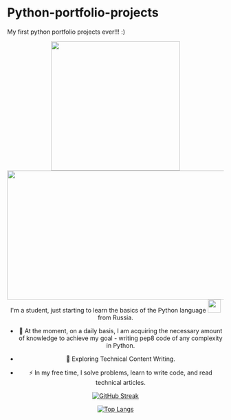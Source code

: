 # Python-portfolio-projects
My first python portfolio projects ever!!! :)
<div id="header" align="center">
  <img src=https://i.giphy.com/media/v1.Y2lkPTc5MGI3NjExeDF6d3E3dnRzejU3dTFqbHg2djAyZzZxb2kzbG50MjFidHIxdno1aCZlcD12MV9pbnRlcm5hbF9naWZfYnlfaWQmY3Q9Zw/coxQHKASG60HrHtvkt/giphy.gif width="300"/>
</div>

  <div align="center">
  <img src="https://media.giphy.com/media/dWesBcTLavkZuG35MI/giphy.gif" width="600" height="300"/>
</div>

  <div align="center">
  I'm a student, just starting to learn the basics of the Python language <img src="https://media.giphy.com/media/WUlplcMpOCEmTGBtBW/giphy.gif" width="30"> from Russia.
</div>

  <div align="center">
    
  - :telescope: At the moment, on a daily basis, I am acquiring the necessary amount of knowledge to achieve my goal - writing pep8 code of any complexity in Python.

  - :seedling: Exploring Technical Content Writing.

  - :zap: In my free time, I solve problems, learn to write code, and read technical articles.
    
</div>  

  <div align="center">
    
  [![GitHub Streak](http://github-readme-streak-stats.herokuapp.com?user=2024cooleugene2024&theme=dark&background=000000)](https://git.io/streak-stats)

</div>

  <div align="center">
    
  [![Top Langs](https://github-readme-stats.vercel.app/api/top-langs/?username=2024cooleugene2024&layout=compact&theme=vision-friendly-dark)](https://github.com/anuraghazra/github-readme-stats)

</div>
